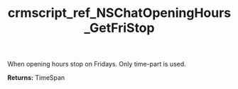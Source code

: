﻿---
title: crmscript_ref_NSChatOpeningHours_GetFriStop
description: TimeSpan NSChatOpeningHours.GetFriStop()
intellisense: NSChatOpeningHours.GetFriStop
keywords: NSChatOpeningHours, GetFriStop
so.topic: reference
---

When opening hours stop on Fridays. Only time-part is used.

**Returns:** TimeSpan



